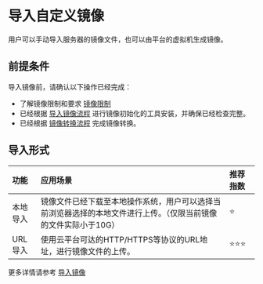 # 导入自定义镜像

用户可以手动导入服务器的镜像文件，也可以由平台的虚拟机生成镜像。

## 前提条件
导入镜像前，请确认以下操作已经完成：
* 了解镜像限制和要求 [镜像限制](https://docs.ucloud.cn/UCloudStack/customimage/README?id=_2-镜像限制) 
* 已经根据 [导入镜像流程](https://docs.ucloud.cn/UCloudStack/customimage/README?id=_3-导入镜像流程) 进行镜像初始化的工具安装，并确保已经检查完整。
* 已经根据  [镜像转换流程](UCloudStack/customimage/convert.md) 完成镜像转换。

## 导入形式

|功能|应用场景| 推荐指数|
|:----------------|:------------|:------------|
|本地导入|镜像文件已经下载至本地操作系统，用户可以选择当前浏览器选择的本地文件进行上传。（仅限当前镜像的文件实际小于10G）|⭐|
|URL导入|使用云平台可达的HTTP/HTTPS等协议的URL地址，进行镜像文件的上传。|⭐⭐⭐|

更多详情请参考 [导入镜像](UCloudStack/userguide/image?id=_43-导入镜像)
